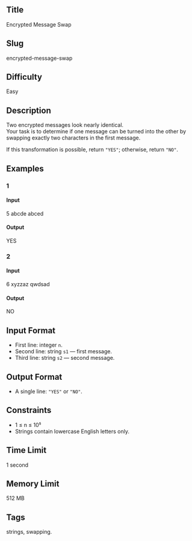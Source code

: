 ## Title

Encrypted Message Swap

## Slug

encrypted-message-swap

## Difficulty

Easy

## Description

Two encrypted messages look nearly identical.  
Your task is to determine if one message can be turned into the other by swapping exactly two characters in the first message.

If this transformation is possible, return `"YES"`; otherwise, return `"NO"`.

## Examples

### 1

#### Input

5
abcde
abced

#### Output
YES

### 2

#### Input

6
xyzzaz
qwdsad

#### Output
NO

## Input Format  

- First line: integer `n`.  
- Second line: string `s1` — first message.  
- Third line: string `s2` — second message.

## Output Format  

- A single line: `"YES"` or `"NO"`.

## Constraints  

- 1 ≤ n ≤ 10⁵  
- Strings contain lowercase English letters only.  

## Time Limit

1 second

## Memory Limit

512 MB

## Tags

strings, swapping.
